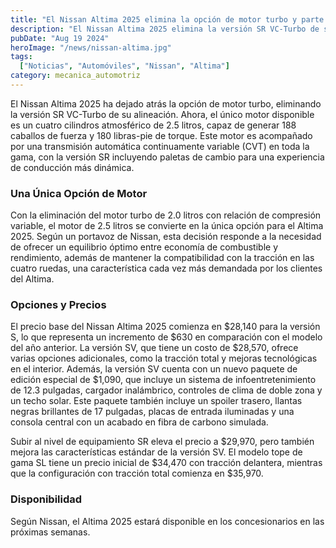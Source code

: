 ```yaml
---
title: "El Nissan Altima 2025 elimina la opción de motor turbo y parte desde $28,140"
description: "El Nissan Altima 2025 elimina la versión SR VC-Turbo de su gama, dejando el motor de cuatro cilindros de 2.5 litros y 188 caballos de fuerza como la única opción."
pubDate: "Aug 19 2024"
heroImage: "/news/nissan-altima.jpg"
tags:
  ["Noticias", "Automóviles", "Nissan", "Altima"]
category: mecanica_automotriz
---
```


El Nissan Altima 2025 ha dejado atrás la opción de motor turbo, eliminando la versión SR VC-Turbo de su alineación. Ahora, el único motor disponible es un cuatro cilindros atmosférico de 2.5 litros, capaz de generar 188 caballos de fuerza y 180 libras-pie de torque. Este motor es acompañado por una transmisión automática continuamente variable (CVT) en toda la gama, con la versión SR incluyendo paletas de cambio para una experiencia de conducción más dinámica.

### Una Única Opción de Motor

Con la eliminación del motor turbo de 2.0 litros con relación de compresión variable, el motor de 2.5 litros se convierte en la única opción para el Altima 2025. Según un portavoz de Nissan, esta decisión responde a la necesidad de ofrecer un equilibrio óptimo entre economía de combustible y rendimiento, además de mantener la compatibilidad con la tracción en las cuatro ruedas, una característica cada vez más demandada por los clientes del Altima.

### Opciones y Precios

El precio base del Nissan Altima 2025 comienza en $28,140 para la versión S, lo que representa un incremento de $630 en comparación con el modelo del año anterior. La versión SV, que tiene un costo de $28,570, ofrece varias opciones adicionales, como la tracción total y mejoras tecnológicas en el interior. Además, la versión SV cuenta con un nuevo paquete de edición especial de $1,090, que incluye un sistema de infoentretenimiento de 12.3 pulgadas, cargador inalámbrico, controles de clima de doble zona y un techo solar. Este paquete también incluye un spoiler trasero, llantas negras brillantes de 17 pulgadas, placas de entrada iluminadas y una consola central con un acabado en fibra de carbono simulada.

Subir al nivel de equipamiento SR eleva el precio a $29,970, pero también mejora las características estándar de la versión SV. El modelo tope de gama SL tiene un precio inicial de $34,470 con tracción delantera, mientras que la configuración con tracción total comienza en $35,970.

### Disponibilidad

Según Nissan, el Altima 2025 estará disponible en los concesionarios en las próximas semanas.
